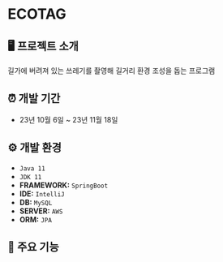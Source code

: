 # ECOTAG

## 🖥 프로젝트 소개
길가에 버려져 있는 쓰레기를 촬영해 길거리 환경 조성을 돕는 프로그램
<br>

## ⏰ 개발 기간
- 23년 10월 6일
  ~ 23년 11월 18일

## ⚙ 개발 환경
- `Java 11`
- `JDK 11`
- **FRAMEWORK:** `SpringBoot`
- **IDE:** `IntelliJ`
- **DB:** `MySQL`
- **SERVER:** `AWS`
- **ORM:** `JPA`

## 📌 주요 기능

 
